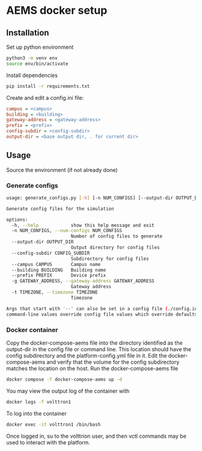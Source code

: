 # AEMS docker setup

## Installation

Set up python environment

```bash
python3 -m venv env
source env/bin/activate
```

Install dependencies

```bash
pip install -r requirements.txt
```

Create and edit a config.ini file:

```ini
campus = <campus>
building = <building>
gateway-address = <gateway-address>
prefix = <prefix>
config-subdir = <config-subdir>
output-dir = <base output dir, . for current dir>
```

## Usage

Source the environment (if not already done)

### Generate configs

```bash
usage: generate_configs.py [-h] [-n NUM_CONFIGS] [--output-dir OUTPUT_DIR] [--config-subdir CONFIG_SUBDIR] [--campus CAMPUS] [--building BUILDING] [--prefix PREFIX] [-g GATEWAY_ADDRESS] [-t TIMEZONE]

Generate config files for the simulation

options:
  -h, --help            show this help message and exit
  -n NUM_CONFIGS, --num-configs NUM_CONFIGS
                        Number of config files to generate
  --output-dir OUTPUT_DIR
                        Output directory for config files
  --config-subdir CONFIG_SUBDIR
                        Subdirectory for config files
  --campus CAMPUS       Campus name
  --building BUILDING   Building name
  --prefix PREFIX       Device prefix
  -g GATEWAY_ADDRESS, --gateway-address GATEWAY_ADDRESS
                        Gateway address
  -t TIMEZONE, --timezone TIMEZONE
                        Timezone

Args that start with '--' can also be set in a config file (./config.ini). Config file syntax allows: key=value, flag=true, stuff=[a,b,c] (for details, see syntax at https://goo.gl/R74nmi). In general,
command-line values override config file values which override defaults.
```

### Docker container

Copy the docker-compose-aems file into the directory identified as the output-dir in the config file
or command line. This location should have the config subdirectory and the platform-config.yml file
in it. Edit the docker-compose-aems and verify that the volume for the config subdirectory matches
the location on the host. Run the docker-compose-aems file

```bash
docker compose -f docker-compose-aems up -d
```

You may view the output log of the container with

```bash
docker logs -f volttron1
```

To log into the container

```bash
docker exec -it volttron1 /bin/bash
```
Once logged in, su to the volttrion user, and then vctl commands may be used to interact with the platform.


